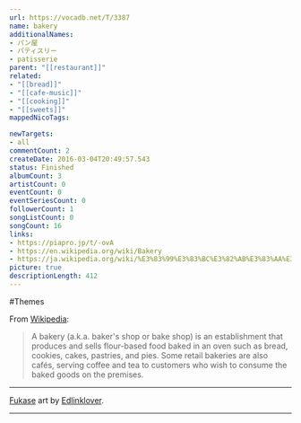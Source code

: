 ```yaml
---
url: https://vocadb.net/T/3387
name: bakery
additionalNames: 
- パン屋
- パティスリー
- patisserie
parent: "[[restaurant]]"
related:
- "[[bread]]"
- "[[cafe-music]]"
- "[[cooking]]"
- "[[sweets]]"
mappedNicoTags:

newTargets:
- all
commentCount: 2
createDate: 2016-03-04T20:49:57.543
status: Finished
albumCount: 3
artistCount: 0
eventCount: 0
eventSeriesCount: 0
followerCount: 1
songListCount: 0
songCount: 16
links: 
- https://piapro.jp/t/-ovA
- https://en.wikipedia.org/wiki/Bakery
- https://ja.wikipedia.org/wiki/%E3%83%99%E3%83%BC%E3%82%AB%E3%83%AA%E3%83%BC
picture: true
descriptionLength: 412
---
```


#Themes

From [Wikipedia]():
>A bakery (a.k.a. baker's shop or bake shop) is an establishment that produces and sells flour-based food baked in an oven such as bread, cookies, cakes, pastries, and pies. Some retail bakeries are also cafés, serving coffee and tea to customers who wish to consume the baked goods on the premises.
---
[Fukase](https://vocadb.net/Ar/40866) art by [Edlinklover](https://vocadb.net/Ar/57129).

---

